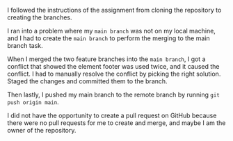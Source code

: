 I followed the instructions of the assignment from cloning the repository to creating the branches.

I ran into a problem where my ```main branch``` was not on my local machine, and I had to create the ```main branch``` to perform the merging to the main branch task.

When I merged the two feature branches into the ```main branch```, I got a conflict that showed the element footer was used twice, and it caused the conflict. I had to manually resolve the conflict by picking the right solution. Staged the changes and committed them to the branch.

Then lastly, I pushed my main branch to the remote branch by running ```git push origin main```.

I did not have the opportunity to create a pull request on GitHub because there were no pull requests for me to create and merge, and maybe I am the owner of the repository.
